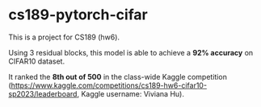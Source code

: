 # cs189-pytorch-cifar

This is a project for CS189 (hw6). 

Using 3 residual blocks, this model is able to achieve a **92% accuracy** on CIFAR10 dataset. 

It ranked the **8th out of 500** in the class-wide Kaggle competition (https://www.kaggle.com/competitions/cs189-hw6-cifar10-sp2023/leaderboard, Kaggle username: Viviana Hu).
